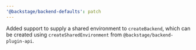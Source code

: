 ```yaml
---
'@backstage/backend-defaults': patch
---
```


Added support to supply a shared environment to `createBackend`, which can be created using `createSharedEnvironment` from `@backstage/backend-plugin-api`.

